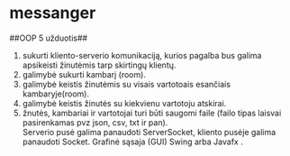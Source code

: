 # messanger
##OOP 5 užduotis##  
1) sukurti kliento-serverio komunikaciją, kurios pagalba bus galima apsikeisti žinutėmis tarp skirtingų klientų.  
2) galimybė sukurti kambarį (room).  
3) galimybė keistis žinutėmis su visais vartotoais esančiais kambaryje(room).  
4) galimybė keistis žinutės su kiekvienu vartotoju atskirai.  
5) žnutės, kambariai ir vartotojai turi būti saugomi faile (failo tipas laisvai pasirenkamas pvz json, csv, txt ir pan).  
Serverio pusė galima panaudoti ServerSocket, kliento pusėje galima panaudoti Socket. Grafinė sąsaja (GUI) Swing arba Javafx .  
